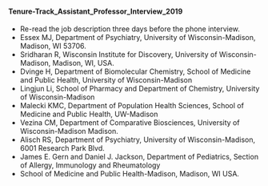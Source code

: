 #### Tenure-Track_Assistant_Professor_Interview_2019
* Re-read the job description three days before the phone interview. 
* Essex MJ, Department of Psychiatry, University of Wisconsin-Madison, Madison, WI 53706.
* Sridharan R, Wisconsin Institute for Discovery, University of Wisconsin-Madison, Madison, WI, USA.
* Dvinge H, Department of Biomolecular Chemistry, School of Medicine and Public Health, University of Wisconsin-Madison
* Lingjun Li, School of Pharmacy and Department of Chemistry, University of Wisconsin-Madison
* Malecki KMC, Department of Population Health Sciences, School of Medicine and Public Health, UW-Madison
* Vezina CM, Department of Comparative Biosciences, University of Wisconsin-Madison Madison.
* Alisch RS, Department of Psychiatry, University of Wisconsin-Madison, 6001 Research Park Blvd.
* James E. Gern and Daniel J. Jackson, Department of Pediatrics, Section of Allergy, Immunology and Rheumatology
* School of Medicine and Public Health-Madison, Madison, WI USA.
